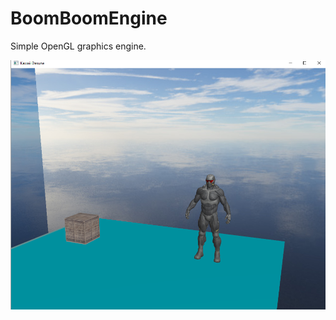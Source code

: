 # BoomBoomEngine
Simple OpenGL graphics engine. 

![Alt text](BoomCore/BoomCore/res/Captura.PNG?raw=true "photo")

